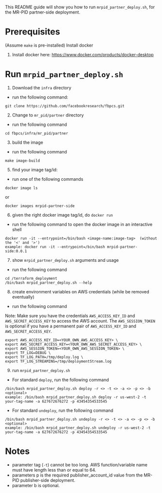 This README guide will show you how to run `mrpid_partner_deploy.sh`, for the MR-PID partner-side deployment.

# Prerequisites
(Assume `make` is pre-installed)
Install docker
1. Install docker here: https://www.docker.com/products/docker-desktop

# Run `mrpid_partner_deploy.sh`

1. Download the `infra` directory
  * run the following command:
```
git clone https://github.com/facebookresearch/fbpcs.git
```
2. Change to `mr_pid/partner` directory
  * run the following command
```
cd fbpcs/infra/mr_pid/partner
```
3. build the image
  * run the following command
```
make image-build
```
5. find your image tag/id:
  * run one of the following commands
```
docker image ls
```
or
```
docker images mrpid-partner-side
```
6. given the right docker image tag/id, do `docker run`
  * run the following command to open the docker image in an interactive shell
```
docker run -it --entrypoint=/bin/bash <image-name:image-tag>  (without the '<' and '>')
example: docker run -it --entrypoint=/bin/bash mrpid-partner-side:0.0.1
```
7. show `mrpid_partner_deploy.sh` arguments and usage
  * run the following command
```
cd /terraform_deployment
/bin/bash mrpid_partner_deploy.sh --help
```
8. create environment variables on AWS credentials (while be removed eventually)
  * run the following command

Note: Make sure you have the credentials `AWS_ACCESS_KEY_ID` and `AWS_SECRET_ACCESS_KEY` to access the AWS account.
The `AWS_SESSION_TOKEN` is optional if you have a permanent pair of `AWS_ACCESS_KEY_ID` and `AWS_SECRET_ACCESS_KEY`.
```
export AWS_ACCESS_KEY_ID=<YOUR_OWN_AWS_ACCESS_KEY> \
export AWS_SECRET_ACCESS_KEY=<YOUR_OWN_AWS_SECRET_ACCESS_KEY> \
export AWS_SESSION_TOKEN=<YOUR_OWN_AWS_SESSION_TOKEN> \
export TF_LOG=DEBUG \
export TF_LOG_PATH=/tmp/deploy.log \
export TF_LOG_STREAMING=/tmp/deploymentStream.log
```
9. run `mrpid_partner_deploy.sh`
 * For standard `deploy`, run the following command

```
/bin/bash mrpid_partner_deploy.sh deploy -r <> -t <> -a <> -p <> -b <optional>
example: /bin/bash mrpid_partner_deploy.sh deploy -r us-west-2 -t your-tag-name -a 627672676272 -p 43454354533545
```

 * For standard `undeploy`, run the following command
```
/bin/bash mrpid_partner_deploy.sh undeploy -r <> -t <> -a <> -p <> -b <optional>
example: /bin/bash mrpid_partner_deploy.sh undeploy -r us-west-2 -t your-tag-name -a 627672676272 -p 43454354533545
```

# Notes
 * parameter tag (`-t`) cannot be too long. AWS function/variable name must have length less than or equal to 64.
 * parameters p is the required publisher_account_id value from the MR-PID publisher-side deployment.
 * parameter b is optional.
